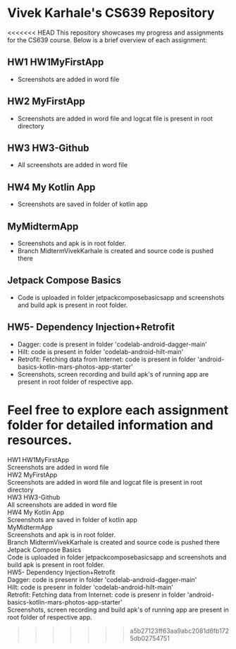 # Vivek Karhale's CS639 Repository  

<<<<<<< HEAD
This repository showcases my progress and assignments for the CS639 course. Below is a brief overview of each assignment:  

## HW1 HW1MyFirstApp  
- Screenshots are added in word file  

## HW2 MyFirstApp  
- Screenshots are added in word file and logcat file is present in root directory  

## HW3 HW3-Github  
- All screenshots are added in word file  

## HW4 My Kotlin App  
- Screenshots are saved in folder of kotlin app  

## MyMidtermApp  
- Screenshots and apk is in root folder.  
- Branch MidtermVivekKarhale is created and source code is pushed there  

## Jetpack Compose Basics  
- Code is uploaded in folder jetpackcomposebasicsapp and screenshots and build apk is present in root folder.

## HW5- Dependency Injection+Retrofit  
- Dagger: code is present in folder 'codelab-android-dagger-main'  
- Hilt: code is present in folder 'codelab-android-hilt-main'  
- Retrofit: Fetching data from Internet: code is present in folder 'android-basics-kotlin-mars-photos-app-starter'  
- Screenshots, screen recording and build apk's of running app are present in root folder of respective app.  

Feel free to explore each assignment folder for detailed information and resources.  
=======
HW1 HW1MyFirstApp  
  Screenshots are added in word file  
HW2 MyFirstApp  
  Screenshots are added in word file and logcat file is present in root directory  
HW3 HW3-Github  
  All screenshots are added in word file  
HW4 My Kotlin App  
  Screenshots are saved in folder of kotlin app  
MyMidtermApp  
  Screenshots and apk is in root folder.  
  Branch MidtermVivekKarhale is created and source code is pushed there  
Jetpack Compose Basics  
  Code is uploaded in folder jetpackcomposebasicsapp and screenshots and build apk is present in root folder.  
HW5- Dependency Injection+Retrofit  
  Dagger: code is presenr in folder 'codelab-android-dagger-main'  
  Hilt: code is presenr in folder 'codelab-android-hilt-main'  
  Retrofit: Fetching data from Internet: code is presenr in folder 'android-basics-kotlin-mars-photos-app-starter'  
  Screenshots, screen recording and build apk's of running app are present in root folder of respective app.  
  
>>>>>>> a5b27123ff63aa9abc2081d6fb1725db02754751
